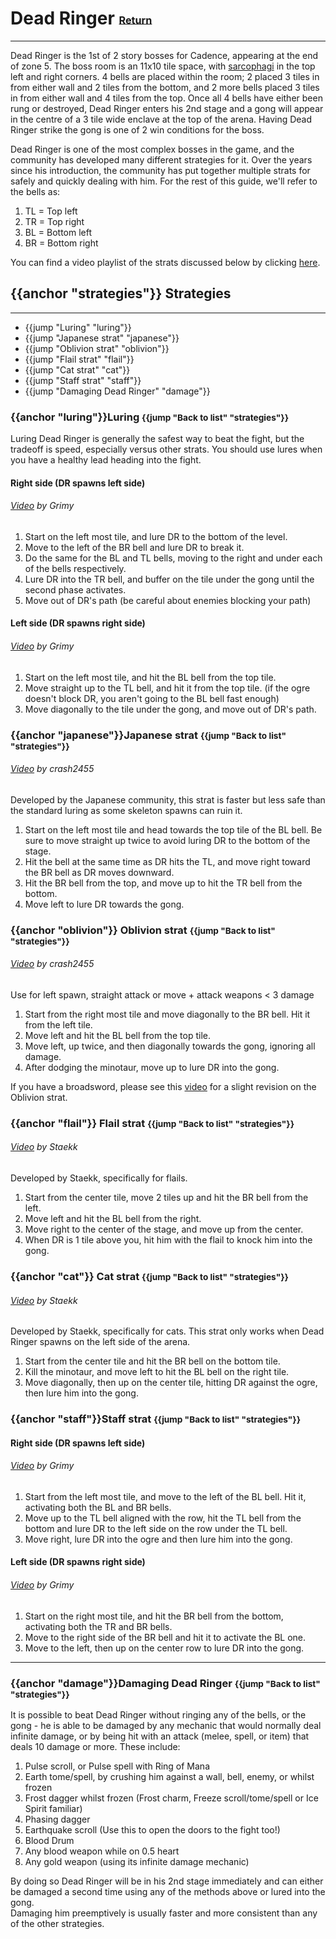 # Dead Ringer <small><sub><sup>[Return](./)</sup></sub></small>
---
Dead Ringer is the 1st of 2 story bosses for Cadence, appearing at the end of zone 5.  The boss room is an 11x10 tile space, with [sarcophagi](../enemies/sarcophagi) in the top left and right corners.  4 bells are placed within the room; 2 placed 3 tiles in from either wall and 2 tiles from the bottom, and 2 more bells placed 3 tiles in from either wall and 4 tiles from the top.  Once all 4 bells have either been rung or destroyed, Dead Ringer enters his 2nd stage and a gong will appear in the centre of a 3 tile wide enclave at the top of the arena.  Having Dead Ringer strike the gong is one of 2 win conditions for the boss.

Dead Ringer is one of the most complex bosses in the game, and the community has developed many different strategies for it.  Over the years since his introduction, the community has put together multiple strats for safely and quickly dealing with him.  For the rest of this guide, we'll refer to the bells as:
  1) TL = Top left
  2) TR = Top right
  3) BL = Bottom left
  4) BR = Bottom right

You can find a video playlist of the strats discussed below by clicking [here](https://www.youtube.com/watch?v=ZjK1oEm8MY8&list=PLJUhDoVZKFEgt8Saw1LyLTDadZ09vGUaZ).
## {{anchor "strategies"}} Strategies
---
- {{jump "Luring" "luring"}}
- {{jump "Japanese strat" "japanese"}}
- {{jump "Oblivion strat" "oblivion"}}
- {{jump "Flail strat" "flail"}}
- {{jump "Cat strat" "cat"}}
- {{jump "Staff strat" "staff"}}
- {{jump "Damaging Dead Ringer" "damage"}}


### {{anchor "luring"}}Luring <small>{{jump "Back to list" "strategies"}}</small>

Luring Dead Ringer is generally the safest way to beat the fight, but the tradeoff is speed, especially versus other strats.  You should use lures when you have a healthy lead heading into the fight.

#### Right side (DR spawns left side)
###### [Video](https://www.youtube.com/watch?v=K0Ly6x5amGA&t=56) by Grimy
1. Start on the left most tile, and lure DR to the bottom of the level.
2. Move to the left of the BR bell and lure DR to break it.
3. Do the same for the BL and TL bells, moving to the right and under each of the bells respectively.
4. Lure DR into the TR bell, and buffer on the tile under the gong until the second phase activates.
5. Move out of DR's path (be careful about enemies blocking your path)

#### Left side (DR spawns right side)
###### [Video](https://www.youtube.com/watch?v=K0Ly6x5amGA) by Grimy
1. Start on the left most tile, and hit the BL bell from the top tile.
2. Move straight up to the TL bell, and hit it from the top tile. (if the ogre doesn't block DR, you aren't going to the BL bell fast enough)
3. Move diagonally to the tile under the gong, and move out of DR's path.


### {{anchor "japanese"}}Japanese strat <small>{{jump "Back to list" "strategies"}}</small>

###### [Video](http://www.youtube.com/watch?v=ZjK1oEm8MY8) by crash2455</small>
Developed by the Japanese community, this strat is faster but less safe than the standard luring as some skeleton spawns can ruin it.

1. Start on the left most tile and head towards the top tile of the BL bell. Be sure to move straight up twice to avoid luring DR to the bottom of the stage.
2. Hit the bell at the same time as DR hits the TL, and move right toward the BR bell as DR moves downward.
3. Hit the BR bell from the top, and move up to hit the TR bell from the bottom.
4. Move left to lure DR towards the gong.


### {{anchor "oblivion"}} Oblivion strat  <small>{{jump "Back to list" "strategies"}}</small>
###### [Video](https://www.youtube.com/watch?v=n9reINxktx4&t=47s) by crash2455

Use for left spawn, straight attack or move + attack weapons < 3 damage

1. Start from the right most tile and move diagonally to the BR bell. Hit it from the left tile. 
2. Move left and hit the BL bell from the top tile.
3. Move left, up twice, and then diagonally towards the gong, ignoring all damage.
4. After dodging the minotaur, move up to lure DR into the gong.

If you have a broadsword, please see this [video](https://www.youtube.com/watch?v=3ZkAu2SBSfQ) for a slight revision on the Oblivion strat.


### {{anchor "flail"}} Flail strat  <small>{{jump "Back to list" "strategies"}}</small>
###### [Video](https://www.youtube.com/watch?v=ecLiJnxDVgw) by Staekk
Developed by Staekk, specifically for flails.

1. Start from the center tile, move 2 tiles up and hit the BR bell from the left. 
2. Move left and hit the BL bell from the right.
3. Move right to the center of the stage, and move up from the center.
4. When DR is 1 tile above you, hit him with the flail to knock him into the gong.

### {{anchor "cat"}} Cat strat  <small>{{jump "Back to list" "strategies"}}</small>
###### [Video](http://www.youtube.com/watch?v=6N5UxyujGOM) by Staekk
Developed by Staekk, specifically for cats.  This strat only works when Dead Ringer spawns on the left side of the arena.

1. Start from the center tile and hit the BR bell on the bottom tile.
2. Kill the minotaur, and move left to hit the BL bell on the right tile.
3. Move diagonally, then up on the center tile, hitting DR against the ogre, then lure him into the gong.

### {{anchor "staff"}}Staff strat <small>{{jump "Back to list" "strategies"}}</small>

#### Right side (DR spawns left side)
###### [Video](http://www.youtube.com/watch?v=FlbRsjhWkJ0) by Grimy

1. Start from the left most tile, and move to the left of the BL bell. Hit it, activating both the BL and BR bells.
2. Move up to the TL bell aligned with the row, hit the TL bell from the bottom and lure DR to the left side on the row under the TL bell. 
3. Move right, lure DR into the ogre and then lure him into the gong.

#### Left side (DR spawns right side)
###### [Video](http://www.youtube.com/watch?v=ayiaDlB2TpQ) by Grimy

1. Start on the right most tile, and hit the BR bell from the bottom, activating both the TR and BR bells.
2. Move to the right side of the BR bell and hit it to activate the BL one.
3. Move to the left, then up on the center row to lure DR into the gong.

---
### {{anchor "damage"}}Damaging Dead Ringer <small>{{jump "Back to list" "strategies"}}</small>
It is possible to beat Dead Ringer without ringing any of the bells, or the gong - he is able to be damaged by any mechanic that would normally deal infinite damage, or by being hit with an attack (melee, spell, or item) that deals 10 damage or more. These include:

1. Pulse scroll, or Pulse spell with Ring of Mana
2. Earth tome/spell, by crushing him against a wall, bell, enemy, or whilst frozen
3. Frost dagger whilst frozen (Frost charm, Freeze scroll/tome/spell or Ice Spirit familiar)
4. Phasing dagger
5. Earthquake scroll (Use this to open the doors to the fight too!)
6. Blood Drum
7. Any blood weapon while on 0.5 heart
8. Any gold weapon (using its infinite damage mechanic)

By doing so Dead Ringer will be in his 2nd stage immediately and can either be damaged a second time using any of the methods above or lured into the gong.  
Damaging him preemptively is usually faster and more consistent than any of the other strategies.

